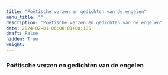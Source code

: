 ```yaml
---
title: "Poëtische verzen en gedichten van de engelen"
menu_title: ""
description: "Poëtische verzen en gedichten van de engelen"
date: 2024-02-01 06:00:01+00:185
draft: False
hidden: True
weight:
---
```

### Poëtische verzen en gedichten van de engelen


